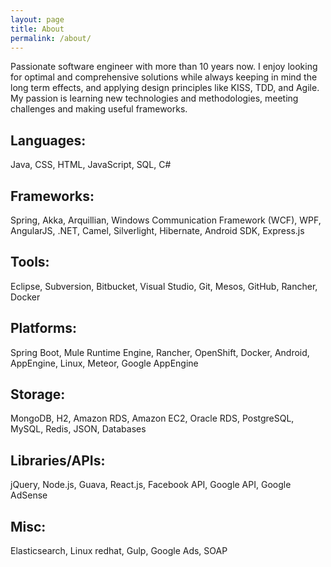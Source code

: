 ```yaml
---
layout: page
title: About
permalink: /about/
---
```

Passionate software engineer with more than 10 years now. I enjoy looking for optimal and comprehensive solutions while always keeping in mind the long term effects, and applying design principles like KISS, TDD, and Agile. My passion is learning new technologies and methodologies, meeting challenges and making useful frameworks.

## Languages:

Java, CSS, HTML, JavaScript, SQL, C#

## Frameworks:

Spring, Akka, Arquillian, Windows Communication Framework (WCF), WPF, AngularJS, .NET, Camel, Silverlight, Hibernate, Android SDK, Express.js

## Tools:

Eclipse, Subversion, Bitbucket, Visual Studio, Git, Mesos, GitHub, Rancher, Docker

## Platforms:

Spring Boot, Mule Runtime Engine, Rancher, OpenShift, Docker, Android, AppEngine, Linux, Meteor, Google AppEngine

## Storage:

MongoDB, H2, Amazon RDS, Amazon EC2, Oracle RDS, PostgreSQL, MySQL, Redis, JSON, Databases

## Libraries/APIs:

jQuery, Node.js, Guava, React.js, Facebook API, Google API, Google AdSense

## Misc:

Elasticsearch, Linux redhat, Gulp, Google Ads, SOAP

